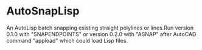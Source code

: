 # AutoSnapLisp
An AutoLisp batch snapping existing straight polylines or lines.Run version 0.1.0 with "SNAPENDPOINTS" or version 0.2.0 with "ASNAP" after AutoCAD command "appload" which could load Lisp files.
